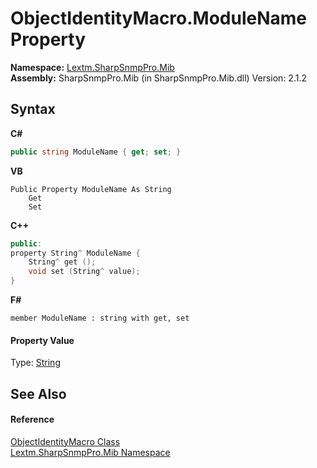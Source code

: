 # ObjectIdentityMacro.ModuleName Property 
 

**Namespace:**&nbsp;<a href="N_Lextm_SharpSnmpPro_Mib">Lextm.SharpSnmpPro.Mib</a><br />**Assembly:**&nbsp;SharpSnmpPro.Mib (in SharpSnmpPro.Mib.dll) Version: 2.1.2

## Syntax

**C#**<br />
``` C#
public string ModuleName { get; set; }
```

**VB**<br />
``` VB
Public Property ModuleName As String
	Get
	Set
```

**C++**<br />
``` C++
public:
property String^ ModuleName {
	String^ get ();
	void set (String^ value);
}
```

**F#**<br />
``` F#
member ModuleName : string with get, set

```


#### Property Value
Type: <a href="https://docs.microsoft.com/dotnet/api/system.string" target="_blank" rel="noopener noreferrer">String</a>

## See Also


#### Reference
<a href="T_Lextm_SharpSnmpPro_Mib_ObjectIdentityMacro">ObjectIdentityMacro Class</a><br /><a href="N_Lextm_SharpSnmpPro_Mib">Lextm.SharpSnmpPro.Mib Namespace</a><br />